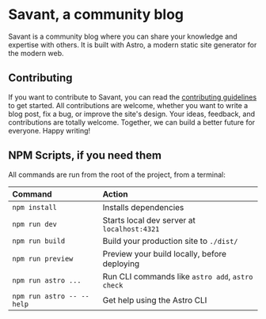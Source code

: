 # Savant, a community blog

Savant is a community blog where you can share your knowledge and expertise with others. It is built with Astro, a modern static site generator for the modern web.

## Contributing

If you want to contribute to Savant, you can read the [contributing guidelines](./CONTRIBUTING.md) to get started. All contributions are welcome, whether you want to write a blog post, fix a bug, or improve the site's design. Your ideas, feedback, and contributions are totally welcome. Together, we can build a better future for everyone. Happy writing!

## NPM Scripts, if you need them

All commands are run from the root of the project, from a terminal:

| Command                   | Action                                           |
| :------------------------ | :----------------------------------------------- |
| `npm install`             | Installs dependencies                            |
| `npm run dev`             | Starts local dev server at `localhost:4321`      |
| `npm run build`           | Build your production site to `./dist/`          |
| `npm run preview`         | Preview your build locally, before deploying     |
| `npm run astro ...`       | Run CLI commands like `astro add`, `astro check` |
| `npm run astro -- --help` | Get help using the Astro CLI                     |
